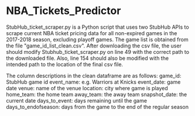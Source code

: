 # NBA_Tickets_Predictor

StubHub_ticket_scraper.py is a Python script that uses two StubHub APIs to scrape current NBA ticket pricing data for all non-expired games in the 2017-2018 season, excluding playoff games. The game list is obtained from the file "game_id_list_clean.csv". After downloading the csv file, the user should modify Stubhub_ticket_scraper.py on line 49 with the correct path to the downloaded file. Also, line 154 should also be modified with the intended path to the location of the final csv file.

The column descriptions in the clean dataframe are as follows:
game_id: StubHub game id
event_name: e.g. Warriors at Knicks
event_date: game date
venue: name of the venue
location: city where game is played
home_team: the home team
away_team: the away team
snapshot_date: the current date
days_to_event: days remaining until the game
days_to_endofseason: days from the game to the end of the regular season

